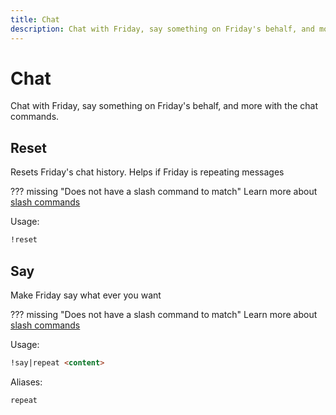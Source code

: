 ```yaml
---
title: Chat
description: Chat with Friday, say something on Friday's behalf, and more with the chat commands.
---
```

# Chat

Chat with Friday, say something on Friday's behalf, and more with the chat commands.

## Reset

Resets Friday's chat history. Helps if Friday is repeating messages

??? missing "Does not have a slash command to match"
	Learn more about [slash commands](/#slash-commands)

Usage:

```md
!reset 
```

## Say

Make Friday say what ever you want

??? missing "Does not have a slash command to match"
	Learn more about [slash commands](/#slash-commands)

Usage:

```md
!say|repeat <content>
```

Aliases:

```md
repeat
```
